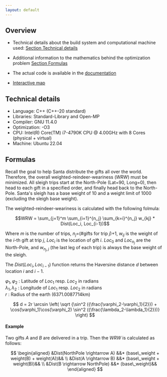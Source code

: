 ```yaml
---
layout: default
---
```


## Overview

- Technical details about the build system and computational machine used: [Section Technical details](#technical-details)

- Additional information to the mathematics behind the optimization problem [Section Formulas](#some-mathematics)

<!-- - <a href="https://resistor10k1.github.io/santa-challenge/doxygen/html/index.html">Code documentation</a> -->
- The actual code is available in the <a href="doxygen/html/index.html">documentation</a>

<!-- - <a href="https://resistor10k1.github.io/santa-challenge/figures/map.html" target="_blank">Interactive map</a> -->
- <a href="figures/map.html" target="_blank">Interactive map</a>


## Technical details

- Language: C++ (C++-20 standard)
- Libraries: Standard-Library and Open-MP
- Compiler:  GNU 11.4.0 
- Optimization:  -O3
- CPU: Intel(R) Core(TM) i7-4790K CPU @ 4.00GHz with 8 Cores (physical + virtual)
- Machine: Ubuntu 22.04


## Formulas

Recall the goal to help Santa distribute the gifts all over the world. Therefore, the overall weighted-reindeer-weariness ($WRW$) must be minimized. All sleigh trips start at the North-Pole (Lat=90, Long=0), then head to each gift in a specified order, and finally head back to the North-Pole. Santa's sleigh has a base weight of 10 and a weight limit of 1000 (excluding the sleigh base weight).

The weighted-reindeer-weariness is calculated with the following folmula:

$$WRW = \sum_{j=1}^m \sum_{i=1}^{n_j} \sum_{k=i}^{n_j} w_{kj} * Dist(Loc_i, Loc_{i-1})$$

Where $m$ is the number of trips, $n_j =$(#gifts for trip $j$)$+1$, $w_{ij}$ is the weight of the $i$-th gift at trip $j$, $Loc_i$ is the location of gift $i$. $Loc_0$ and $Loc_{n_j}$ are the North-Pole, and $w_{n_{j},j}$ (the last leg of each trip) is always the base weight of the sleigh.

The $Dist(Loc_i, Loc_{i-1})$ function returns the Haversine distance $d$ between location $i$ and $i-1$.

$\varphi_1, \varphi_2$ : Latitude of $Loc_1$ resp. $Loc_2$ in radians<br>
$\lambda_1, \lambda_2$ : Longitude of $Loc_1$ resp. $Loc_2$ in radians<br>
$r$ : Radius of the earth (6371.0087714km)

$$ d = 2r \arcsin \left( \sqrt {\sin^2 ({\frac{\varphi_2-\varphi_1}{2}}) + \cos(\varphi_1)\cos(\varphi_2) \sin^2 ({\frac{\lambda_2-\lambda_1}{2}})} \right) $$

#### Example

Two gifts $A$ and $B$ are delivered in a trip. Then the $WRW$ is calculated as follows:

$$
\begin{aligned}
&Dist(NorthPole \rightarrow A) &&* (base\_weight + weight(B) + weight(A))&& \\
&Dist(A \rightarrow B) &&* (base\_weight + weight(B))&& \\
&Dist(B \rightarrow NorthPole) &&* (base\_weight)&&
\end{aligned}
$$

